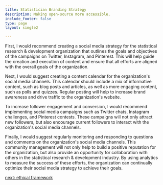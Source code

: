 ```yaml
---
title: Statistician Branding Strategy
description: Making open-source more accessible.
include_footer: false
type: page
layout: single2 

---
```


<p>
First, I would recommend creating a social media strategy for the statistical research & development organization that outlines the goals and objectives of the campaigns on Twitter, Instagram, and Pinterest. This will help guide the creation and execution of content and ensure that all efforts are aligned with the overall goals of the organization.

Next, I would suggest creating a content calendar for the organization's social media channels. This calendar should include a mix of informative content, such as blog posts and articles, as well as more engaging content, such as polls and quizzes. Regular posting will help to increase brand awareness and drive traffic to the organization's website.

To increase follower engagement and conversion, I would recommend implementing social media campaigns such as Twitter chats, Instagram challenges, and Pinterest contests. These campaigns will not only attract new followers, but also encourage current followers to interact with the organization's social media channels.

Finally, I would suggest regularly monitoring and responding to questions and comments on the organization's social media channels. This community management will not only help to build a positive reputation for the organization, but also provide an opportunity for collaboration with others in the statistical research & development industry. By using analytics to measure the success of these efforts, the organization can continually optimize their social media strategy to achieve their goals.


<a href="https://workdojos.com/statistician/ethics">next: ethical framework</a>

